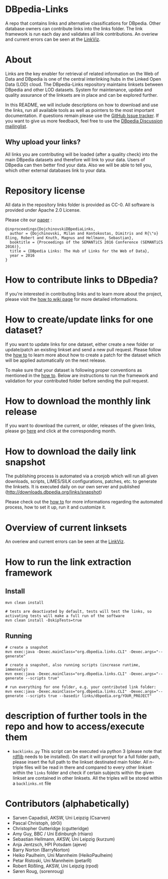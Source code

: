 DBpedia-Links
=============
A repo that contains links and alternative classifications for DBpedia. Other database owners can contribute links into the links folder. The link framework is run each day and validates all link contributions. An overiew and current errors can be seen at the [LinkViz](http://dbpedia.github.io/links/tools/linkviz/). 


# About

Links are the key enabler for retrieval of related information on the Web of Data and DBpedia is one of the central interlinking hubs in the Linked Open Data (LOD) cloud. The DBpedia-Links repository maintains linksets between DBpedia and other LOD datasets. System for maintenance, update and quality assurance of the linksets are in place and can be explored further.

In this README, we will include descriptions on how to download and use the links, run all available tools as well as pointers to the most important documentation. if questions remain please use the [GitHub Issue tracker](http://github.com/dbpedia/dbpedia-links/issues). If you want to give us more feedback, feel free to use the [DBpedia Discussion mailinglist](http://lists.sourceforge.net/lists/listinfo/dbpedia-discussion).

## Why upload your links?
All links you are contributing will be loaded (after a quality check) into the main DBpedia datasets and therefore will link to your data. Users of DBpedia can then better find your data. Also we will be able to tell you, which other external databases link to your data. 

# Repository license
All data in the repository links folder is provided as CC-0. All software is provided under Apache 2.0 License.

Please cite our [paper](http://ceur-ws.org/Vol-1695/paper21.pdf) :
```
@inproceedings{DojchinovskiDBpediaLinks,
  author = {Dojchinovski, Milan and Kontokostas, Dimitris and R{\"o}ßling, Robert and Knuth, Magnus and Hellmann, Sebastian},
  booktitle = {Proceedings of the SEMANTiCS 2016 Conference (SEMANTiCS 2016)},
  title = {DBpedia Links: The Hub of Links for the Web of Data},
  year = 2016
}
```

# How to contribute links to DBpedia?
If you're interested in contributing links and to learn more about the project, please visit the [how to wiki page](https://github.com/dbpedia/links/wiki/How-To-Contribute-Links-to-DBpedia) for more detailed informations. 

# How to create/update links for one dataset?
If you want to update links for one dataset, either create a new folder or update/patch an existing linkset and send a new pull request. Please follow the [how to](https://github.com/dbpedia/links/wiki/How-To-Contribute-Links-to-DBpedia) to learn more about how to create a patch for the dataset which will be applied automatically on the next release.

To make sure that your dataset is following proper conventions as mentioned in the [how to](https://github.com/dbpedia/links/wiki/How-To-Contribute-Links-to-DBpedia). Below are instructions to run the framework and validation for your contributed folder before sending the pull request. 


# How to download the monthly link release
If you want to download the current, or older, releases of the given links, please go [here](http://downloads.dbpedia.org/links/) and click at the corresponding month.

# How to download the daily link snapshot

The publishing process is automated via a cronjob which will run all given downloads, scripts, LIMES/SILK configurations, patches, etc. to generate the linksets. It is executed daily on our own server and published (http://downloads.dbpedia.org/links/snapshot)

Please check out the [how to](https://github.com/dbpedia/links/wiki/How-To-Contribute-Links-to-DBpedia#automated-process) for more informations regarding the automated process, how to set it up, run it and customize it.



# Overview of current linksets
An overiew and current errors can be seen at the [LinkViz](http://dbpedia.github.io/links/tools/linkviz/). 

# How to run the link extraction framework

## Install
```
mvn clean install

# tests are deactivated by default, tests will test the links, so activating tests will make a full run of the software 
mvn clean install -DskipTests=true
```

## Running
```
# create a snapshot
mvn exec:java -Dexec.mainClass="org.dbpedia.links.CLI" -Dexec.args="--generate"

# create a snapshot, also running scripts (increase runtime, immensely)
mvn exec:java -Dexec.mainClass="org.dbpedia.links.CLI" -Dexec.args="--generate --scripts true"

# run everything for one folder, e.g. your contributed link folder:
mvn exec:java -Dexec.mainClass="org.dbpedia.links.CLI" -Dexec.args="--generate --scripts true --basedir links/dbpedia.org/YOUR_PROJECT"
```

# description of further tools in the repo and how to access/execute them

* `backlinks.py` This script can be executed via python 3 (please note that [rdflib](https://github.com/RDFLib/rdflib) needs to be installed). On start it will prompt for a full folder path, please insert the full path to the linkset destinated main folder. All n-triple files will be read in there and compared to every other linkset within the `links` folder and check if certain subjects within the given linkset are contained in other linksets. All the triples will be stored within a `backlinks.nt` file


# Contributors (alphabetically)

- Sarven Capadisli, AKSW, Uni Leipzig (Csarven)
- Pascal Christoph, (dr0i)
- Christopher Gutteridge (cgutteridge)
- Amy Guy, BBC / Uni Edinburgh (rhiaro)
- Sebastian Hellmann, AKSW, Uni Leipzig (kurzum)
- Anja Jentzsch, HPI Potsdam (ajeve)
- Barry Norton (BarryNorton)
- Heiko Paulheim, Uni Mannheim (HeikoPaulheim)
- Petar Ristoski, Uni Mannheim (petarR)
- Robert Rößling, AKSW, Uni Leipzig (rpod)
- Søren Roug, (sorenroug)
